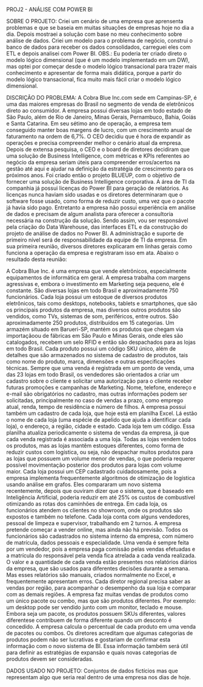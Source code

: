 PROJ2 - ANÁLISE COM POWER BI

SOBRE O PROJETO: Criei um cenário de uma empresa que aprensenta problemas e que se baseia em muitas situações de empresas hoje no dia a dia. 
Depois mostraei a solução com base no meu conhecimento sobre análise de dados. Criei um modelo para o problema de negócio, construi o banco de dados para receber os dados consolidados, carreguei eles com ETL e depois analisei com Power BI.
OBS.: Eu poderia ter criado direto o modelo lógico dimensional (que é um modelo implementado em um DW), mas optei por começar desde o modelo lógico transacional para trazer mais conhecimento e apresentar de forma mais didática, porque a partir do modelo lógico transacional, fica muito mais fácil criar o modelo lógico dimensional.

DISCRIÇÃO DO PROBLEMA: A Cobra Blue Inc.com sede em Campinas-SP, é uma das maiores empresas do Brasil no segmento de venda de eletrônicos direto ao consumidor.
A empresa possui diversas lojas em todo estado de São Paulo, além de Rio de Janeiro, Minas Gerais, Pernambuco, Bahia, Goiás e Santa Catarina. 
Em seu sétimo ano de operação, a empresa tem conseguido manter boas margens de lucro, com um crescimento anual de faturamento na ordem de 6,7%. O CEO decidiu que é hora de expandir as operações e precisa compreender melhor o cenário atual da empresa. 
Depois de extensa pesquisa, o CEO e o board de diretores decidiram que uma solução de Business Intelligence, com métricas e KPIs referentes ao negócio da empresa seriam úteis para compreender erros/acertos na gestão até aqui e ajudar na definição da estratégia de crescimento para os próximos anos.
Foi criado então o projeto BLUEUP, com o objetivo de fornecer uma solução de Business Intelligence corporativa. A área de TI da companhia já possui licenças do Power BI para geração de relatórios. 
As licenças nunca haviam sido usadas e os diretores determinaram que o software fosse usado, como forma de reduzir custo, uma vez que o pacote já havia sido pago.
Entretanto a empresa não possui experiência em análise de dados e precisam de algum analista para oferecer a consultoria necessária na construção da solução. 
Sendo assim, vou ser responsável pela criação do Data Warehouse, das interfaces ETL e da construção do projeto de análise de dados no Power BI. A administração e suporte de primeiro nível será de responsabilidade da equipe de TI da empresa. 
Em sua primeira reunião, diversos diretores explicaram em linhas gerais como funciona a operação da empresa e registraram isso em ata. 
Abaixo o resultado desta reunião:

A Cobra Blue Inc. é uma empresa que vende eletrônicos, especialmente equipamentos de informática em geral. A empresa trabalha com margens agressivas e, embora o investimento em Marketing seja pequeno, ele é constante.
São diversas lojas em todo Brasil e aproximadamente 750 funcionários. Cada loja possui um estoque de diversos produtos eletrônicos, tais como desktops, notebooks, tablets e smartphones, que são os principais produtos da empresa, mas diversos outros produtos são vendidos, como TVs, sistemas de som, periféricos, entre outros. 
São aproximadamente 250 produtos, distribuídos em 15 categorias. Um armazém situado em Barueri-SP, mantém os produtos que chegam via importaçãoou de fábricas em São Paulo e Minas Gerais, onde eles são catalogados, recebem um selo RFID e então são despachados para as lojas em todo Brasil. 
Cada produto possui um código SKU único, além de detalhes que são armazenados no sistema de cadastro de produtos, tais como nome do produto, marca, dimensões e outras especificações técnicas.
Sempre que uma venda é registrada em um ponto de venda, uma das 23 lojas em todo Brasil, os vendedores são orientados a criar um cadastro sobre o cliente e solicitar uma autorização para o cliente receber futuras promoções e campanhas de Marketing.
Nome, telefone, endereço e e-mail são obrigatórios no cadastro, mas outras informações podem ser solicitadas, principalmente no caso de vendas a prazo, como emprego atual, renda, tempo de residência e número de filhos.
A empresa possui também um cadastro de cada loja, que hoje está em planilha Excel. Lá estão o nome de cada loja (uma espécie de apelido que ajuda a identificar cada loja), o endereço, a região, cidade e estado. 
Cada loja tem um código. Essa planilha atualiza periodicamente o sistema de vendas da empresa, já que cada venda registrada é associada a uma loja. Todas as lojas vendem todos os produtos, mas as lojas mantêm estoques diferentes, como forma de reduzir custos com logística, ou seja, não despachar muitos produtos para as lojas que possuem um volume menor de vendas, o que poderia requerer possível movimentação posterior dos produtos para lojas com volume maior. 
Cada loja possui um CEP cadastrado cuidadosamente, pois a empresa implementa frequentemente algoritmos de otimização de logística usando análise em grafos. Eles compararam um novo sistema recentemente, depois que ouviram dizer que o sistema, que é baseado em Inteligência Artificial, poderia reduzir em até 25% os custos de combustível otimizando as rotas dos caminhões de entrega.
Em cada loja, os funcionários atendem os clientes no showroom, onde os produtos são expostos e também no telefone. Cada loja conta com alguns vendedores, pessoal de limpeza e supervisor, trabalhando em 2 turnos. A empresa pretende começar a vender online, mas ainda não há previsão.
Todos os funcionários são cadastrados no sistema interno da empresa, com número de matrícula, dados pessoais e especialidade. Uma venda é sempre feita por um vendedor, pois a empresa paga comissão pelas vendas efetuadas e a matrícula do responsável pela venda fica atrelada a cada venda realizada. 
O valor e a quantidade de cada venda estão presentes nos relatórios diários da empresa, que são usados para diferentes decisões durante a semana. Mas esses relatórios são manuais, criados normalmente no Excel, e frequentemente apresentam erros. Cada diretor regional precisa saber as vendas por região, para acompanhar o desempenho da sua loja e comparar com as demais regiões.
A empresa faz muitas vendas de produtos como um único pacote ou combo, mas que são produtos diferentes. Por exemplo: um desktop pode ser vendido junto com um monitor, teclado e mouse. Embora seja um pacote, os produtos possuem SKUs diferentes, valores diferentese contribuem de forma diferente quando um desconto é concedido. A empresa calcula o percentual de cada produto em uma venda de pacotes ou combos. 
Os diretores acreditam que algumas categorias de produtos podem não ser lucrativas e gostariam de confirmar esta informação com o novo sistema de BI. Essa informação também será útil para definir as estratégias de expansão e quais novas categorias de produtos devem ser consideradas.




DADOS USADO NO PROJETO: Conjuntos de dados fictícios mas que representam algo que seria real dentro de uma empresa nos dias de hoje.
